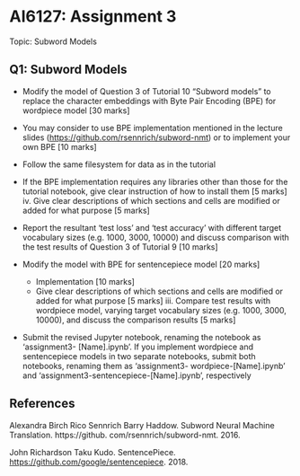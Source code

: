 # AI6127: Assignment 3

Topic: Subword Models

## Q1: Subword Models

+  Modify the model of Question 3 of Tutorial 10 “Subword models” to replace the character embeddings with Byte Pair Encoding (BPE) for wordpiece model [30 marks]
  + You may consider to use BPE implementation mentioned in the lecture slides (https://github.com/rsennrich/subword-nmt) or to implement your own BPE [10 marks]
  + Follow the same filesystem for data as in the tutorial
  + If the BPE implementation requires any libraries other than those for the tutorial notebook, give clear instruction of how to install them [5 marks]
    iv. Give clear descriptions of which sections and cells are modified or added for what purpose [5 marks]
  + Report the resultant ‘test loss’ and ‘test accuracy’ with different target vocabulary sizes (e.g. 1000, 3000, 10000) and discuss comparison with the test results of Question 3 of Tutorial 9 [10 marks]

+ Modify the model with BPE for sentencepiece model [20 marks]
  + Implementation [10 marks]
  + Give clear descriptions of which sections and cells are modified or added for what purpose [5 marks]
    iii. Compare test results with wordpiece model, varying target vocabulary sizes (e.g. 1000, 3000, 10000), and discuss the comparison results [5 marks]
+ Submit the revised Jupyter notebook, renaming the notebook as ‘assignment3- [Name].ipynb’. If you implement wordpiece and sentencepiece models in two separate notebooks, submit both notebooks, renaming them as ‘assignment3- wordpiece-[Name].ipynb’ and ‘assignment3-sentencepiece-[Name].ipynb’, respectively



## References

Alexandra Birch Rico Sennrich Barry Haddow. Subword Neural Machine Translation. https://github.
com/rsennrich/subword-nmt. 2016.

John Richardson Taku Kudo. SentencePiece. https://github.com/google/sentencepiece. 2018.